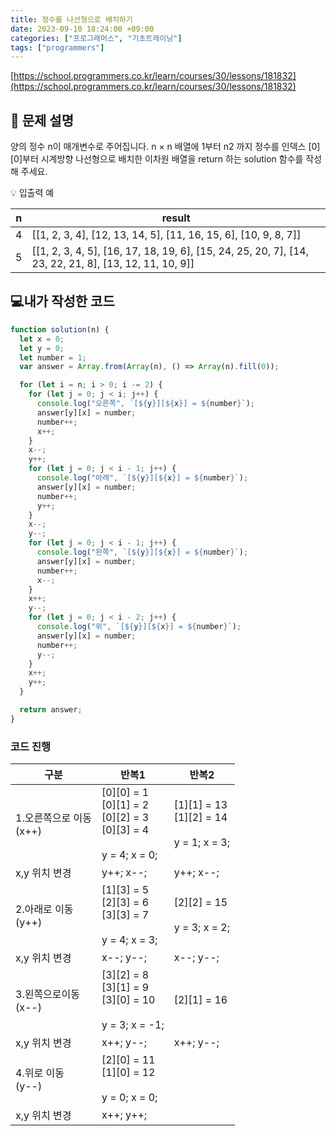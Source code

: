 ```yaml
---
title: 정수를 나선형으로 배치하기
date: 2023-09-10 18:24:00 +09:00
categories: ["프로그래머스", "기초트레이닝"]
tags: ["programmers"]
---
```


[https://school.programmers.co.kr/learn/courses/30/lessons/181832](https://school.programmers.co.kr/learn/courses/30/lessons/181832)

## 📔 문제 설명

양의 정수 n이 매개변수로 주어집니다. n × n 배열에 1부터 n2 까지 정수를 인덱스 [0][0]부터 시계방향 나선형으로 배치한 이차원 배열을 return 하는 solution 함수를 작성해 주세요.

💡 입출력 예

| n   | result                                                                                                |
| --- | ----------------------------------------------------------------------------------------------------- |
| 4   | [[1, 2, 3, 4], [12, 13, 14, 5], [11, 16, 15, 6], [10, 9, 8, 7]]                                       |
| 5   | [[1, 2, 3, 4, 5], [16, 17, 18, 19, 6], [15, 24, 25, 20, 7], [14, 23, 22, 21, 8], [13, 12, 11, 10, 9]] |

## 💻내가 작성한 코드

```js
function solution(n) {
  let x = 0;
  let y = 0;
  let number = 1;
  var answer = Array.from(Array(n), () => Array(n).fill(0));

  for (let i = n; i > 0; i -= 2) {
    for (let j = 0; j < i; j++) {
      console.log("오른쪽", `[${y}][${x}] = ${number}`);
      answer[y][x] = number;
      number++;
      x++;
    }
    x--;
    y++;
    for (let j = 0; j < i - 1; j++) {
      console.log("아래", `[${y}][${x}] = ${number}`);
      answer[y][x] = number;
      number++;
      y++;
    }
    x--;
    y--;
    for (let j = 0; j < i - 1; j++) {
      console.log("왼쪽", `[${y}][${x}] = ${number}`);
      answer[y][x] = number;
      number++;
      x--;
    }
    x++;
    y--;
    for (let j = 0; j < i - 2; j++) {
      console.log("위", `[${y}][${x}] = ${number}`);
      answer[y][x] = number;
      number++;
      y--;
    }
    x++;
    y++;
  }

  return answer;
}
```

### 코드 진행

| 구분                        | 반복1                                                                            | 반복2                                              |
| --------------------------- | -------------------------------------------------------------------------------- | -------------------------------------------------- |
| 1.오른쪽으로 이동<br/>(x++) | [0][0] = 1 <br/> [0][1] = 2<br/>[0][2] = 3<br/>[0][3] = 4<br/><br/>y = 4; x = 0; | [1][1] = 13<br/>[1][2] = 14<br/><br/>y = 1; x = 3; |
| x,y 위치 변경               | y++; x--;                                                                        | y++; x--;                                          |
| 2.아래로 이동<br/>(y++)     | [1][3] = 5 <br/>[2][3] = 6 <br/>[3][3] = 7 <br/> <br/>y = 4; x = 3;              | [2][2] = 15<br/><br/>y = 3; x = 2;                 |
| x,y 위치 변경               | x--; y--;                                                                        | x--; y--;                                          |
| 3.왼쪽으로이동<br/>(x--)    | [3][2] = 8<br/>[3][1] = 9<br/>[3][0] = 10<br/><br/>y = 3; x = -1;                | [2][1] = 16                                        |
| x,y 위치 변경               | x++; y--;                                                                        | x++; y--;                                          |
| 4.위로 이동 <br/>(y--)      | [2][0] = 11<br/>[1][0] = 12<br/><br/>y = 0; x = 0;                               |
| x,y 위치 변경               | x++; y++;                                                                        |
